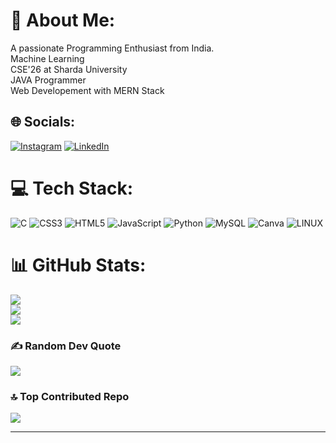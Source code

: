 # 💫 About Me:
A passionate Programming Enthusiast from India.<br>Machine Learning<br>CSE'26 at Sharda University<br>JAVA Programmer <br>Web Developement with MERN Stack


## 🌐 Socials:
[![Instagram](https://img.shields.io/badge/Instagram-%23E4405F.svg?logo=Instagram&logoColor=white)](https://instagram.com/the_avinash_maurya) [![LinkedIn](https://img.shields.io/badge/LinkedIn-%230077B5.svg?logo=linkedin&logoColor=white)](https://linkedin.com/in/avinash-maurya-030510250) 

# 💻 Tech Stack:
![C](https://img.shields.io/badge/c-%2300599C.svg?style=plastic&logo=c&logoColor=white) ![CSS3](https://img.shields.io/badge/css3-%231572B6.svg?style=plastic&logo=css3&logoColor=white) ![HTML5](https://img.shields.io/badge/html5-%23E34F26.svg?style=plastic&logo=html5&logoColor=white) ![JavaScript](https://img.shields.io/badge/javascript-%23323330.svg?style=plastic&logo=javascript&logoColor=%23F7DF1E) ![Python](https://img.shields.io/badge/python-3670A0?style=plastic&logo=python&logoColor=ffdd54) ![MySQL](https://img.shields.io/badge/mysql-%2300f.svg?style=plastic&logo=mysql&logoColor=white) ![Canva](https://img.shields.io/badge/Canva-%2300C4CC.svg?style=plastic&logo=Canva&logoColor=white) ![LINUX](https://img.shields.io/badge/Linux-FCC624?style=plastic&logo=linux&logoColor=black)
# 📊 GitHub Stats:
![](https://github-readme-stats.vercel.app/api?username=avmaurya07&theme=dark&hide_border=false&include_all_commits=false&count_private=false)<br/>
![](https://github-readme-streak-stats.herokuapp.com/?user=avmaurya07&theme=dark&hide_border=false)<br/>
![](https://github-readme-stats.vercel.app/api/top-langs/?username=avmaurya07&theme=dark&hide_border=false&include_all_commits=false&count_private=false&layout=compact)

### ✍️ Random Dev Quote 
![](https://quotes-github-readme.vercel.app/api?type=horizontal&theme=radical)

### 🔝 Top Contributed Repo
![](https://github-contributor-stats.vercel.app/api?username=avmaurya07&limit=5&theme=dark_dimmed&combine_all_yearly_contributions=true)

---
[](https://visitcount.itsvg.in/api?id=avmaurya07&icon=0&color=0)
